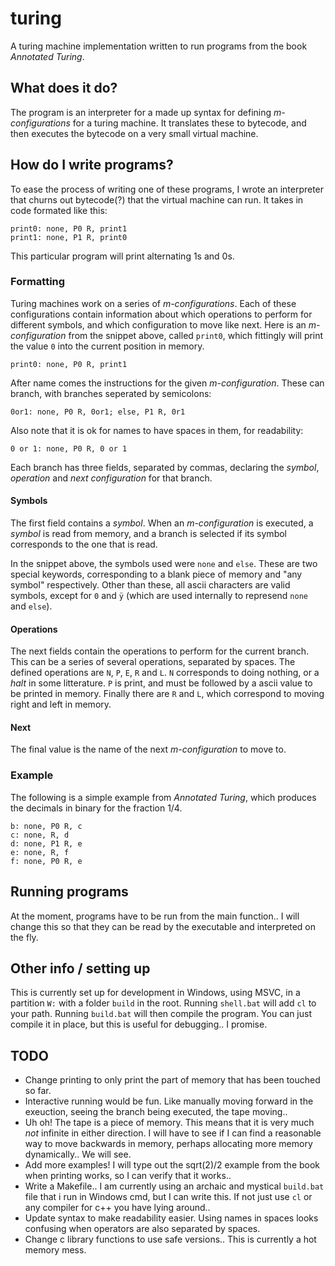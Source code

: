 # turing
A turing machine implementation written to run programs from the book _Annotated Turing_.

## What does it do?
The program is an interpreter for a made up syntax for defining _m-configurations_ for a turing machine. It translates these to bytecode, and then executes the bytecode on a very small virtual machine.

## How do I write programs?
To ease the process of writing one of these programs, I wrote an interpreter that churns out bytecode(?) that the virtual machine can run.
It takes in code formated like this:
```
print0: none, P0 R, print1
print1: none, P1 R, print0
```
This particular program will print alternating 1s and 0s.
### Formatting

Turing machines work on a series of *m-configurations*. Each of these configurations contain information about which operations to perform for different symbols, and which configuration to move like next.
Here is an *m-configuration* from the snippet above, called `print0`, which fittingly will print the value `0` into the current position in memory.

```
print0: none, P0 R, print1
```

After name comes the instructions for the given *m-configuration*. These can branch, with branches seperated by semicolons:

```
0or1: none, P0 R, 0or1; else, P1 R, 0r1
```
Also note that it is ok for names to have spaces in them, for readability:

```
0 or 1: none, P0 R, 0 or 1
```
Each branch has three fields, separated by commas, declaring the _symbol_, _operation_ and _next configuration_ for that branch.

#### Symbols
The first field contains a _symbol_. When an _m-configuration_ is executed, a _symbol_ is read from memory, and a branch is selected if its symbol corresponds to the one that is read.

In the snippet above, the symbols used were `none` and `else`. These are two special keywords, corresponding to a blank piece of memory and "any symbol" respectively. Other than these, all ascii characters are valid symbols, except for `0` and `ÿ` (which are used internally to represend `none` and `else`).

#### Operations
The next fields contain the operations to perform for the current branch. This can be a series of several operations, separated by spaces. The defined operations are `N`, `P`, `E`, `R` and `L`. `N` corresponds to doing nothing, or a _halt_ in some litterature. `P` is print, and must be followed by a ascii value to be printed in memory. Finally there are `R` and `L`, which correspond to moving right and left in memory.

#### Next
The final value is the name of the next *m-configuration* to move to.

### Example
The following is a simple example from _Annotated Turing_, which produces the decimals in binary for the fraction 1/4.
```
b: none, P0 R, c
c: none, R, d
d: none, P1 R, e
e: none, R, f
f: none, P0 R, e
```

## Running programs
At the moment, programs have to be run from the main function.. I will change this so that they can be read by the executable and interpreted on the fly.

## Other info / setting up
This is currently set up for development in Windows, using MSVC, in a partition `W:` with a folder `build` in the root. Running `shell.bat` will add `cl` to your path. Running `build.bat` will then compile the program. You can just compile it in place, but this is useful for debugging.. I promise.

## TODO

- Change printing to only print the part of memory that has been touched so far.
- Interactive running would be fun. Like manually moving forward in the exeuction, seeing the branch being executed, the tape moving..
- Uh oh! The tape is a piece of memory. This means that it is very much _not_ infinite in either direction. I will have to see if I can find a reasonable way to move backwards in memory, perhaps allocating more memory dynamically.. We will see.
- Add more examples! I will type out the sqrt(2)/2 example from the book when printing works, so I can verify that it works..
- Write a Makefile.. I am currently using an archaic and mystical `build.bat` file that i run in Windows cmd, but I can write this. If not just use `cl` or any compiler for c++ you have lying around..
- Update syntax to make readability easier. Using names in spaces looks confusing when operators are also separated by spaces.
- Change c library functions to use safe versions.. This is currently a hot memory mess.
